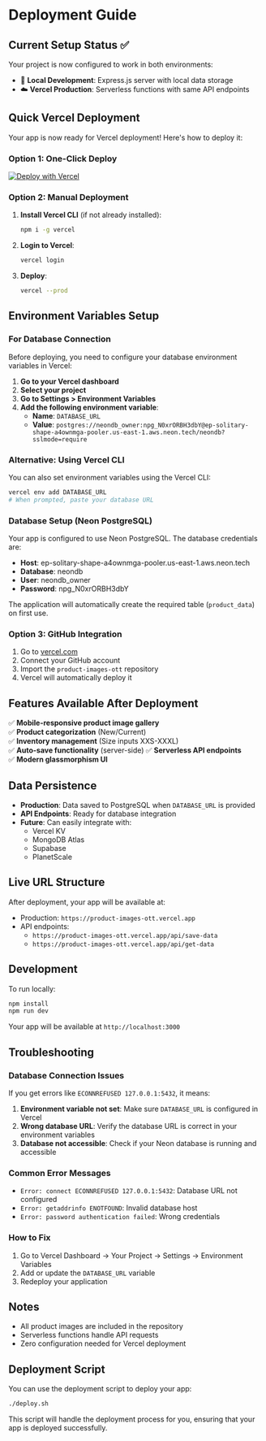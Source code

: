 # Deployment Guide

## Current Setup Status ✅
Your project is now configured to work in both environments:
- 🚀 **Local Development**: Express.js server with local data storage
- ☁️ **Vercel Production**: Serverless functions with same API endpoints

## Quick Vercel Deployment

Your app is now ready for Vercel deployment! Here's how to deploy it:

### Option 1: One-Click Deploy
[![Deploy with Vercel](https://vercel.com/button)](https://vercel.com/new/clone?repository-url=https://github.com/ivnad95/product-images-ott)

### Option 2: Manual Deployment

1. **Install Vercel CLI** (if not already installed):
   ```bash
   npm i -g vercel
   ```

2. **Login to Vercel**:
   ```bash
   vercel login
   ```

3. **Deploy**:
   ```bash
   vercel --prod
   ```

## Environment Variables Setup

### For Database Connection

Before deploying, you need to configure your database environment variables in Vercel:

1. **Go to your Vercel dashboard**
2. **Select your project**
3. **Go to Settings > Environment Variables**
4. **Add the following environment variable**:
   - **Name**: `DATABASE_URL`
   - **Value**: `postgres://neondb_owner:npg_N0xrORBH3dbY@ep-solitary-shape-a4ownmga-pooler.us-east-1.aws.neon.tech/neondb?sslmode=require`

### Alternative: Using Vercel CLI

You can also set environment variables using the Vercel CLI:

```bash
vercel env add DATABASE_URL
# When prompted, paste your database URL
```

### Database Setup (Neon PostgreSQL)

Your app is configured to use Neon PostgreSQL. The database credentials are:
- **Host**: ep-solitary-shape-a4ownmga-pooler.us-east-1.aws.neon.tech
- **Database**: neondb
- **User**: neondb_owner
- **Password**: npg_N0xrORBH3dbY

The application will automatically create the required table (`product_data`) on first use.

### Option 3: GitHub Integration

1. Go to [vercel.com](https://vercel.com)
2. Connect your GitHub account
3. Import the `product-images-ott` repository
4. Vercel will automatically deploy it

## Features Available After Deployment

✅ **Mobile-responsive product image gallery**  
✅ **Product categorization** (New/Current)  
✅ **Inventory management** (Size inputs XXS-XXXL)  
✅ **Auto-save functionality** (server-side)
✅ **Serverless API endpoints**  
✅ **Modern glassmorphism UI**  

## Data Persistence

- **Production**: Data saved to PostgreSQL when `DATABASE_URL` is provided
- **API Endpoints**: Ready for database integration
- **Future**: Can easily integrate with:
  - Vercel KV
  - MongoDB Atlas
  - Supabase
  - PlanetScale

## Live URL Structure

After deployment, your app will be available at:
- Production: `https://product-images-ott.vercel.app`
- API endpoints: 
  - `https://product-images-ott.vercel.app/api/save-data`
  - `https://product-images-ott.vercel.app/api/get-data`

## Development

To run locally:
```bash
npm install
npm run dev
```

Your app will be available at `http://localhost:3000`

## Troubleshooting

### Database Connection Issues

If you get errors like `ECONNREFUSED 127.0.0.1:5432`, it means:

1. **Environment variable not set**: Make sure `DATABASE_URL` is configured in Vercel
2. **Wrong database URL**: Verify the database URL is correct in your environment variables
3. **Database not accessible**: Check if your Neon database is running and accessible

### Common Error Messages

- `Error: connect ECONNREFUSED 127.0.0.1:5432`: Database URL not configured
- `Error: getaddrinfo ENOTFOUND`: Invalid database host
- `Error: password authentication failed`: Wrong credentials

### How to Fix

1. Go to Vercel Dashboard → Your Project → Settings → Environment Variables
2. Add or update the `DATABASE_URL` variable
3. Redeploy your application

## Notes

- All product images are included in the repository
- Serverless functions handle API requests
- Zero configuration needed for Vercel deployment 

## Deployment Script

You can use the deployment script to deploy your app:
```bash
./deploy.sh
```

This script will handle the deployment process for you, ensuring that your app is deployed successfully. 